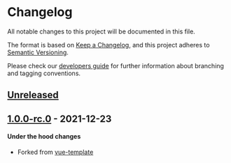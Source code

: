 # Changelog
All notable changes to this project will be documented in this file.

The format is based on [Keep a Changelog](https://keepachangelog.com/en/1.0.0/),
and this project adheres to [Semantic Versioning](https://semver.org/spec/v2.0.0.html).

Please check our [developers guide](https://gitlab.com/tokend/developers-guide)
for further information about branching and tagging conventions.

## [Unreleased]

## [1.0.0-rc.0] - 2021-12-23
#### Under the hood changes
- Forked from [vue-template](https://gitlab.com/distributed_lab/frontend/vue-template)

[Unreleased]: https://gitlab.com/distributed_lab/frontend/vue-template/compare/1.0.0-rc.0...main
[1.0.0-rc.0]: https://gitlab.com/distributed_lab/frontend/vue-template/tags/1.0.0-rc.0
